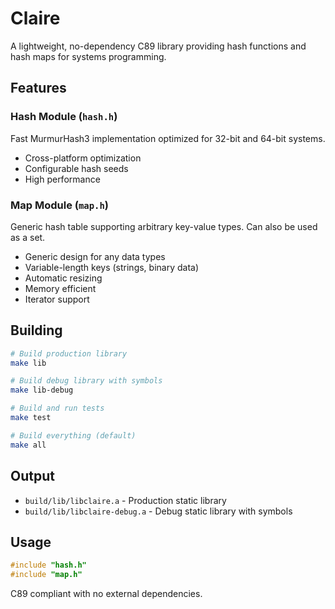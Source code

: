 # Claire

A lightweight, no-dependency C89 library providing hash functions and hash maps for systems programming.

## Features

### Hash Module (`hash.h`)
Fast MurmurHash3 implementation optimized for 32-bit and 64-bit systems.

- Cross-platform optimization
- Configurable hash seeds
- High performance

### Map Module (`map.h`) 
Generic hash table supporting arbitrary key-value types. Can also be used as a set.

- Generic design for any data types
- Variable-length keys (strings, binary data)
- Automatic resizing
- Memory efficient
- Iterator support

## Building

```bash
# Build production library
make lib

# Build debug library with symbols
make lib-debug

# Build and run tests
make test

# Build everything (default)
make all
```

## Output

- `build/lib/libclaire.a` - Production static library
- `build/lib/libclaire-debug.a` - Debug static library with symbols

## Usage

```c
#include "hash.h"
#include "map.h"
```

C89 compliant with no external dependencies.